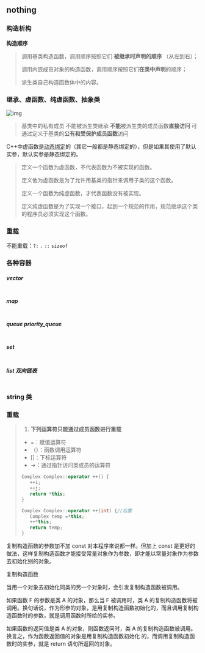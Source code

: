 ## nothing

### 构造析构

**构造顺序**

>调用基类构造函数，调用顺序按照它们 **被继承时声明的顺序** （从左到右）；
>
>调用内嵌成员对象的构造函数，调用顺序按照它们**在类中声明**的顺序；
>
>派生类自己构造函数体中的内容。



### 继承、虚函数、纯虚函数、抽象类

![img](https://img-blog.csdnimg.cn/413679f347e84b709c7104781cbcb092.png?x-oss-process=image/watermark,type_ZmFuZ3poZW5naGVpdGk,shadow_10,text_aHR0cHM6Ly9ibG9nLmNzZG4ubmV0L3hpdXBvbmc=,size_16,color_FFFFFF,t_70)

>基类中的私有成员
>不能被派生类继承
>**不能**被派生类的成员函数**直接访问**
>可通过定义于基类的**公有和受保护成员函数**访问

 C++中虚函数是[动态绑定](https://so.csdn.net/so/search?q=动态绑定&spm=1001.2101.3001.7020)的（其它一般都是静态绑定的），但是如果其使用了默认实参，默认实参是静态绑定的。

>定义一个函数为虚函数，不代表函数为不被实现的函数。
>
>定义他为虚函数是为了允许用基类的指针来调用子类的这个函数。
>
>定义一个函数为纯虚函数，才代表函数没有被实现。
>
>定义纯虚函数是为了实现一个接口，起到一个规范的作用，规范继承这个类的程序员必须实现这个函数。
>
>



### 重载

不能重载：`?:`    `.`      `::`    `sizeof`







### 各种容器

##### vector

```c++
```



##### map

```c++
```





##### queue   priority_queue

```c++
```





##### set

```c++
```



##### list 双向链表

```c++
```



### string 类







### 重载

>1. **下列运算符只能通过成员函数进行重载**
>
>- =：赋值运算符
>- （）：函数调用运算符
>- []：下标运算符
>- ->：通过指针访问类成员的运算符
>
>```c++
>Complex Complex::operator ++() {
>    ++i;
>    ++j;
>    return *this;
>}
>
>Complex Complex::operator ++(int) {//后置
>    Complex temp =*this;
>    ++*this;
>    return temp;
>}
>```
>
>



复制构造函数的参数加不加 const 对本程序來说都一样。但加上 const 是更好的做法，这样复制构造函数才能接受常量对象作为参数，即才能以常量对象作为参数去初始化别的对象。



复制构造函数

当用一个对象去初始化同类的另一个对象时，会引发复制构造函数被调用。

如果函数 F 的参数是类 A 的对象，那么当 F 被调用时，类 A 的复制构造函数将被调用。换句话说，作为形参的对象，是用复制构造函数初始化的，而且调用复制构造函数时的参数，就是调用函数时所给的实参。

如果函数的返冋值是类 A 的对象，则函数返冋时，类 A 的复制构造函数被调用。换言之，作为函数返回值的对象是用复制构造函数初始化 的，而调用复制构造函数时的实参，就是 return 语句所返回的对象。





















































































































